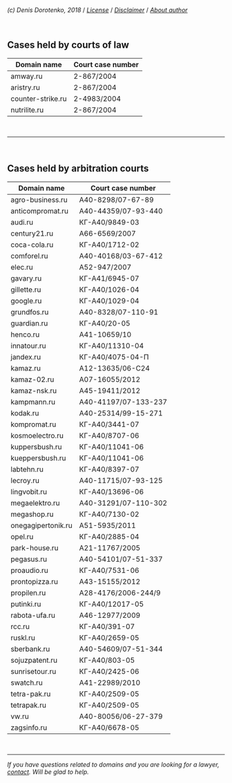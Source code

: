 *(c) Denis Dorotenko, 2018* / *[License](https://github.com/xCounsel/kardamon/blob/master/English/LICENSE.md)* / *[Disclaimer](https://github.com/xCounsel/kardamon/blob/master/English/DISCLAIMER.md)* / *[About author](https://dorotenko.pro/english/)*

<br/>

## Cases held by courts of law

| Domain name | Court case number |
| --- | --- |
| amway.ru | 2-867/2004 |
| aristry.ru	|	2-867/2004 |
| counter-strike.ru	|	2-4983/2004 |
| nutrilite.ru	|	2-867/2004 |

<br/>

----

<br/>

## Cases held by arbitration courts

| Domain name | Court case number |
| --- | --- |
| agro-business.ru | А40-8298/07-67-89 |
| anticompromat.ru	|	А40-44359/07-93-440 |
| audi.ru	|	КГ-А40/9849-03 |
| century21.ru	|	А66-6569/2007 |
| coca-cola.ru	|	КГ-А40/1712-02 |
| comforel.ru	|	А40-40168/03-67-412 |
| elec.ru	|	А52-947/2007 |
| gavary.ru	| КГ-А41/6945-07 |
| gillette.ru	| КГ-А40/1026-04 |
| google.ru	| КГ-А40/1029-04 |
| grundfos.ru	|	А40-8328/07-110-91 |
| guardian.ru	| КГ-А40/20-05 |
|henco.ru	|	А41-10659/10 |
| innatour.ru	| КГ-А40/11310-04 |
| jandex.ru	| КГ-А40/4075-04-П |
| kamaz.ru	|	А12-13635/06-С24 |
| kamaz-02.ru	|	А07-16055/2012 |
| kamaz-nsk.ru	|	А45-19411/2012 |
| kampmann.ru	|	А40-41197/07-133-237 |
| kodak.ru	|	А40-25314/99-15-271 |
| kompromat.ru	|	КГ-А40/3441-07 |
| kosmoelectro.ru	|	КГ-А40/8707-06 |
| kuppersbush.ru	|	КГ-А40/11041-06 |
| kueppersbush.ru	|	КГ-А40/11041-06 |
| labtehn.ru	|	КГ-А40/8397-07 |
| lecroy.ru	|	А40-11715/07-93-125 |
| lingvobit.ru	|	КГ-А40/13696-06 |
| megaelektro.ru	|	А40-31291/07-110-302 |
| megashop.ru	|	КГ-А40/7130-02 |
| onegagipertonik.ru	|	А51-5935/2011 |
| opel.ru	|	КГ-А40/2885-04 |
| park-house.ru	|	А21-11767/2005 |
| pegasus.ru	|	А40-54101/07-51-337 |
| proaudio.ru	|	КГ-А40/7531-06 |
| prontopizza.ru	|	А43-15155/2012 |
| propilen.ru	|	А28-4176/2006-244/9 |
| putinki.ru	|	КГ-А40/12017-05 |
| rabota-ufa.ru	|	А46-12977/2009 |
| rcc.ru	|	КГ-А40/391-07 |
| ruskl.ru	|	КГ-А40/2659-05 |
| sberbank.ru	|	А40-54609/07-51-344 |
| sojuzpatent.ru	|	КГ-А40/803-05 |
| sunrisetour.ru	|	КГ-А40/2425-06 |
| swatch.ru	|	А41-22989/2010 |
| tetra-pak.ru	|	КГ-А40/2509-05 |
| tetrapak.ru	|	КГ-А40/2509-05 |
| vw.ru	|	А40-80056/06-27-379 |
| zagsinfo.ru	|	КГ-А40/6678-05 |


<br/>

----
*If you have questions related to domains and you are looking for a lawyer, [contact](http://dorotenko.pro/contact-en/). Will be glad to help.*

